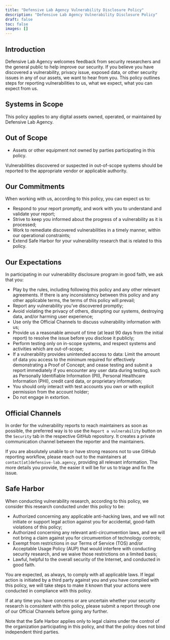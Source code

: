 ```yaml
---
title: "Defensive Lab Agency Vulnerability Disclosure Policy"
description: "Defensive Lab Agency Vulnerability Disclosure Policy"
draft: false
toc: false
images: []
---
```


## Introduction
Defensive Lab Agency welcomes feedback from security researchers and the general public to help improve our security. If you believe you have discovered a vulnerability, privacy issue, exposed data, or other security issues in any of our assets, we want to hear from you. This policy outlines steps for reporting vulnerabilities to us, what we expect, what you can expect from us.

## Systems in Scope
This policy applies to any digital assets owned, operated, or maintained by Defensive Lab Agency.

## Out of Scope
* Assets or other equipment not owned by parties participating in this policy. 

Vulnerabilities discovered or suspected in out-of-scope systems should be reported to the appropriate vendor or applicable authority.

## Our Commitments
When working with us, according to this policy, you can expect us to:

* Respond to your report promptly, and work with you to understand and validate your report;
* Strive to keep you informed about the progress of a vulnerability as it is processed;
* Work to remediate discovered vulnerabilities in a timely manner, within our operational constraints; 
* Extend Safe Harbor for your vulnerability research that is related to this policy.

## Our Expectations
In participating in our vulnerability disclosure program in good faith, we ask that you:

* Play by the rules, including following this policy and any other relevant agreements. If there is any inconsistency between this policy and any other applicable terms, the terms of this policy will prevail;
* Report any vulnerability you’ve discovered promptly;
* Avoid violating the privacy of others, disrupting our systems, destroying data, and/or harming user experience;
* Use only the Official Channels to discuss vulnerability information with us;
* Provide us a reasonable amount of time (at least 90 days from the initial report) to resolve the issue before you disclose it publicly;
* Perform testing only on in-scope systems, and respect systems and activities which are out-of-scope;
* If a vulnerability provides unintended access to data: Limit the amount of data you access to the minimum required for effectively demonstrating a Proof of Concept; and cease testing and submit a report immediately if you encounter any user data during testing, such as Personally Identifiable Information (PII), Personal Healthcare Information (PHI), credit card data, or proprietary information;
* You should only interact with test accounts you own or with explicit permission from the account holder; 
* Do not engage in extortion.  

## Official Channels 
In order for the vulnerability reports to reach maintainers as soon as possible, the preferred way is to use the `Report a vulnerability` button on the `Security` tab in the respective GitHub repository. It creates a private communication channel between the reporter and the maintainers.

If you are absolutely unable to or have strong reasons not to use GitHub reporting workflow, please reach out to the maintainers at `contact[at]defensive-lab.agency`, providing all relevant information. The more details you provide, the easier it will be for us to triage and fix the issue.

## Safe Harbor
When conducting vulnerability research, according to this policy, we consider this research conducted under this policy to be:

* Authorized concerning any applicable anti-hacking laws, and we will not initiate or support legal action against you for accidental, good-faith violations of this policy;
* Authorized concerning any relevant anti-circumvention laws, and we will not bring a claim against you for circumvention of technology controls;
* Exempt from restrictions in our Terms of Service (TOS) and/or Acceptable Usage Policy (AUP) that would interfere with conducting security research, and we waive those restrictions on a limited basis; 
* Lawful, helpful to the overall security of the Internet, and conducted in good faith.

You are expected, as always, to comply with all applicable laws. If legal action is initiated by a third party against you and you have complied with this policy, we will take steps to make it known that your actions were conducted in compliance with this policy.

If at any time you have concerns or are uncertain whether your security research is consistent with this policy, please submit a report through one of our Official Channels before going any further.

Note that the Safe Harbor applies only to legal claims under the control of the organization participating in this policy, and that the policy does not bind independent third parties.
